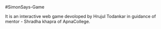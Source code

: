 #SimonSays-Game

It is an interactive web game devoloped by Hrujul Todankar in guidance of mentor - Shradha khapra of ApnaCollege.
